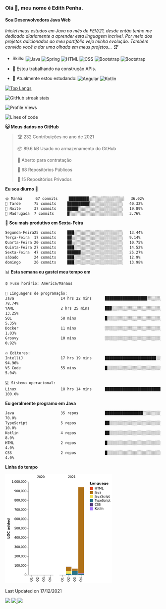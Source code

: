 ### Olá 👋, meu nome é Edith Penha.
#### Sou Desenvolvedora Java Web

*Iniciei meus estudos em Java no mês de FEV/21, desde então tenho me dedicado diariamente a aprender esta linguagem incrível. Por meio dos projetos adicionados ao meu portifólio vejo minha evolução.
Também convido você a dar uma olhada em meus projetos... :trophy:*

- Skills:
  <img align="center" alt="Java" height="40" width="40" src="https://cdn.jsdelivr.net/gh/devicons/devicon/icons/java/java-original.svg">
  <img align="center" alt="Spring" height="40" width="40" src="https://cdn.jsdelivr.net/gh/devicons/devicon/icons/spring/spring-original-wordmark.svg">
  <img align="center" alt="HTML" height="40" width="40" src="https://cdn.jsdelivr.net/gh/devicons/devicon/icons/html5/html5-original.svg">
  <img align="center" alt="CSS" height="40" width="40" src="https://cdn.jsdelivr.net/gh/devicons/devicon/icons/css3/css3-original.svg">
  <img align="center" alt="Bootstrap" height="40" width="40" src="https://cdn.jsdelivr.net/gh/devicons/devicon/icons/bootstrap/bootstrap-plain.svg">
  <img align="center" alt="Bootstrap" height="40" width="40" src="https://cdn.jsdelivr.net/gh/devicons/devicon/icons/figma/figma-original.svg">


- 🔭 Estou trabalhando na construção APIs. 
- 🌱 Atualmente estou estudando:
  <img align="center" alt="Angular" height="40" width="40" src="https://cdn.jsdelivr.net/gh/devicons/devicon/icons/angularjs/angularjs-original.svg">
  <img align="center" alt="Kotlin" height="80" width="80" src="https://cdn.jsdelivr.net/gh/devicons/devicon/icons/kotlin/kotlin-original-wordmark.svg">


[![Top Langs](https://github-readme-stats.vercel.app/api/top-langs/?username=edithpenha20&layout=compact&langs_count=7&theme=dracula)](https://github.com/anuraghazra/github-readme-stats)


![GitHub streak stats](https://github-readme-streak-stats.herokuapp.com/?user=edithpenha20&layout=compact&langs_count=7&theme=dracula)

<!--START_SECTION:waka-->
![Profile Views](http://img.shields.io/badge/Visualizac%C3%B5es%20do%20perfil-0-blue)

![Lines of code](https://img.shields.io/badge/Desde%20o%20Hello%20World%20eu%20escrevi-1%20Million%20linhas%20de%20c%C3%B3digo-blue)

**🐱 Meus dados no GitHub** 

> 🏆 232 Contribuições no ano de 2021
 > 
> 📦 89.6 kB Usado no armazenamento do GitHub 
 > 
> 💼 Aberto para contratação
 > 
> 📜 68 Repositórios Públicos 
 > 
> 🔑 15 Repositórios Privados  
 > 
**Eu sou diurno 🐤** 

```text
🌞 Manhã      67 commits     █████████░░░░░░░░░░░░░░░░   36.02% 
🌆 Tarde      75 commits     ██████████░░░░░░░░░░░░░░░   40.32% 
🌃 Noite      37 commits     █████░░░░░░░░░░░░░░░░░░░░   19.89% 
🌙 Madrugada  7 commits      █░░░░░░░░░░░░░░░░░░░░░░░░   3.76%

```
📅 **Sou mais produtivo em Sexta-Feira** 

```text
Segunda-Feira25 commits     ███░░░░░░░░░░░░░░░░░░░░░░   13.44% 
Terça-Feira  17 commits     ██░░░░░░░░░░░░░░░░░░░░░░░   9.14% 
Quarta-Feira 20 commits     ██░░░░░░░░░░░░░░░░░░░░░░░   10.75% 
Quinta-Feira 27 commits     ███░░░░░░░░░░░░░░░░░░░░░░   14.52% 
Sexta-Feira  47 commits     ██████░░░░░░░░░░░░░░░░░░░   25.27% 
sábado       24 commits     ███░░░░░░░░░░░░░░░░░░░░░░   12.9% 
domingo      26 commits     ███░░░░░░░░░░░░░░░░░░░░░░   13.98%

```


📊 **Esta semana eu gastei meu tempo em** 

```text
⌚︎ Fuso horário: America/Manaus

💬 Linguagens de programação: 
Java                     14 hrs 22 mins      ███████████████████░░░░░░   78.74% 
YAML                     2 hrs 25 mins       ███░░░░░░░░░░░░░░░░░░░░░░   13.25% 
SQL                      58 mins             █░░░░░░░░░░░░░░░░░░░░░░░░   5.35% 
Docker                   11 mins             ░░░░░░░░░░░░░░░░░░░░░░░░░   1.03% 
Groovy                   10 mins             ░░░░░░░░░░░░░░░░░░░░░░░░░   0.92%

🔥 Editores: 
IntelliJ                 17 hrs 19 mins      ███████████████████████░░   94.96% 
VS Code                  55 mins             █░░░░░░░░░░░░░░░░░░░░░░░░   5.04%

💻 Sistema operacional: 
Linux                    18 hrs 14 mins      █████████████████████████   100.0%

```

**Eu geralmente programo em Java** 

```text
Java                     35 repos            █████████████████░░░░░░░░   70.0% 
TypeScript               5 repos             ██░░░░░░░░░░░░░░░░░░░░░░░   10.0% 
Kotlin                   4 repos             ██░░░░░░░░░░░░░░░░░░░░░░░   8.0% 
HTML                     2 repos             █░░░░░░░░░░░░░░░░░░░░░░░░   4.0% 
CSS                      2 repos             █░░░░░░░░░░░░░░░░░░░░░░░░   4.0%

```


**Linha do tempo**

![Chart not found](https://raw.githubusercontent.com/edithpenha20/edithpenha20/main/charts/bar_graph.png) 


 Last Updated on 17/12/2021
<!--END_SECTION:waka-->

<a href="https://www.linkedin.com/in/edith-penha" target="_blank"><img src="https://img.shields.io/badge/-LinkedIn-%230077B5?style=for-the-badge&logo=linkedin&logoColor=white" target="_blank"></a>
<a href = "mailto:edithpenha@gmail.com"><img src="https://img.shields.io/badge/-Gmail-%23333?style=for-the-badge&logo=gmail&logoColor=white" target="_blank">
<a href="https://instagram.com/endy.code/" target="_blank"><img src="https://img.shields.io/badge/-Instagram-%23E4405F?style=for-the-badge&logo=instagram&logoColor=white" target="_blank"></a>

